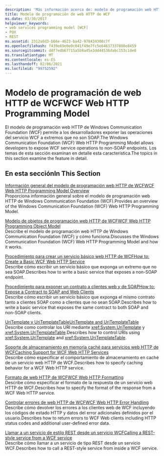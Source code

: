 ```yaml
---
description: 'Más información acerca de: modelo de programación web HTTP de WCF'
title: Modelo de programación de web HTTP de WCF
ms.date: 03/30/2017
helpviewer_keywords:
- web services programming model [WCF]
- POX
- REST
ms.assetid: 2312a8d3-b66e-4623-ba42-978434300c7f
ms.openlocfilehash: f439e69e0e0c041f49e7fc5e64637337880e8459
ms.sourcegitcommit: ddf7edb67715a5b9a45e3dd44536dabc153c1de0
ms.translationtype: MT
ms.contentlocale: es-ES
ms.lasthandoff: 02/06/2021
ms.locfileid: "99752592"
---
```

# <a name="wcf-web-http-programming-model"></a><span data-ttu-id="30c79-103">Modelo de programación de web HTTP de WCF</span><span class="sxs-lookup"><span data-stu-id="30c79-103">WCF Web HTTP Programming Model</span></span>

<span data-ttu-id="30c79-104">El modelo de programación web HTTP de Windows Communication Foundation (WCF) permite a los desarrolladores exponer las operaciones del servicio WCF a extremos que no son SOAP.</span><span class="sxs-lookup"><span data-stu-id="30c79-104">The Windows Communication Foundation (WCF) Web HTTP Programming Model allows developers to expose WCF service operations to non-SOAP endpoints.</span></span> <span data-ttu-id="30c79-105">Los temas de esta sección examinan en detalle esta característica.</span><span class="sxs-lookup"><span data-stu-id="30c79-105">The topics in this section examine the feature in detail.</span></span>  
  
## <a name="in-this-section"></a><span data-ttu-id="30c79-106">En esta sección</span><span class="sxs-lookup"><span data-stu-id="30c79-106">In This Section</span></span>  

 [<span data-ttu-id="30c79-107">Información general del modelo de programación web HTTP de WCF</span><span class="sxs-lookup"><span data-stu-id="30c79-107">WCF Web HTTP Programming Model Overview</span></span>](wcf-web-http-programming-model-overview.md)  
 <span data-ttu-id="30c79-108">Proporciona información general sobre el modelo de programación web HTTP de Windows Communication Foundation (WCF).</span><span class="sxs-lookup"><span data-stu-id="30c79-108">Provides an overview of the Windows Communication Foundation (WCF) Web HTTP Programming Model.</span></span>  
  
 [<span data-ttu-id="30c79-109">Modelo de objetos de programación web HTTP de WCF</span><span class="sxs-lookup"><span data-stu-id="30c79-109">WCF Web HTTP Programming Object Model</span></span>](wcf-web-http-programming-object-model.md)  
 <span data-ttu-id="30c79-110">Describe el modelo de programación web HTTP de Windows Communication Foundation (WCF) y cómo funciona.</span><span class="sxs-lookup"><span data-stu-id="30c79-110">Discusses the Windows Communication Foundation (WCF) Web HTTP Programming Model and how it works.</span></span>  
  
 [<span data-ttu-id="30c79-111">Procedimiento para crear un servicio básico web HTTP de WCF</span><span class="sxs-lookup"><span data-stu-id="30c79-111">How to: Create a Basic WCF Web HTTP Service</span></span>](how-to-create-a-basic-wcf-web-http-service.md)  
 <span data-ttu-id="30c79-112">Describe cómo escribir un servicio básico que exponga un extremo que no sea SOAP.</span><span class="sxs-lookup"><span data-stu-id="30c79-112">Describes how to write a basic service that exposes a non-SOAP endpoint.</span></span>  
  
 [<span data-ttu-id="30c79-113">Procedimiento para exponer un contrato a clientes web y de SOAP</span><span class="sxs-lookup"><span data-stu-id="30c79-113">How to: Expose a Contract to SOAP and Web Clients</span></span>](how-to-expose-a-contract-to-soap-and-web-clients.md)  
 <span data-ttu-id="30c79-114">Describe cómo escribir un servicio básico que exponga el mismo contrato tanto a clientes SOAP como a clientes que no sean SOAP.</span><span class="sxs-lookup"><span data-stu-id="30c79-114">Describes how to write a basic service that exposes the same contract to both SOAP and non-SOAP clients.</span></span>  
  
 [<span data-ttu-id="30c79-115">UriTemplate y UriTemplateTable</span><span class="sxs-lookup"><span data-stu-id="30c79-115">UriTemplate and UriTemplateTable</span></span>](uritemplate-and-uritemplatetable.md)  
 <span data-ttu-id="30c79-116">Describe como controlar los URI mediante <xref:System.UriTemplate> y <xref:System.UriTemplateTable>.</span><span class="sxs-lookup"><span data-stu-id="30c79-116">Describes how to control URIs using <xref:System.UriTemplate> and <xref:System.UriTemplateTable>.</span></span>  
  
 [<span data-ttu-id="30c79-117">Soporte de almacenamiento en memoria caché para servicios web HTTP de WCF</span><span class="sxs-lookup"><span data-stu-id="30c79-117">Caching Support for WCF Web HTTP Services</span></span>](caching-support-for-wcf-web-http-services.md)  
 <span data-ttu-id="30c79-118">Describe cómo especificar el comportamiento de almacenamiento en caché de un servicio web HTTP de WCF.</span><span class="sxs-lookup"><span data-stu-id="30c79-118">Describes how to specify caching behavior for a WCF Web HTTP service.</span></span>  
  
 [<span data-ttu-id="30c79-119">Formato de web HTTP de WCF</span><span class="sxs-lookup"><span data-stu-id="30c79-119">WCF Web HTTP Formatting</span></span>](wcf-web-http-formatting.md)  
 <span data-ttu-id="30c79-120">Describe cómo especificar el formato de la respuesta de un servicio web HTTP de WCF.</span><span class="sxs-lookup"><span data-stu-id="30c79-120">Describes how to specify the format of the response from a WCF Web HTTP service.</span></span>  
  
 [<span data-ttu-id="30c79-121">Controlar errores de web HTTP de WCF</span><span class="sxs-lookup"><span data-stu-id="30c79-121">WCF Web HTTP Error Handling</span></span>](wcf-web-http-error-handling.md)  
 <span data-ttu-id="30c79-122">Describe cómo devolver los errores a los clientes web de WCF incluyendo los códigos de estado HTTP y datos del error adicionales definidos por el usuario.</span><span class="sxs-lookup"><span data-stu-id="30c79-122">Describes how to return errors to WCF Web clients including HTTP status codes and additional user-defined error data.</span></span>  
  
 [<span data-ttu-id="30c79-123">Llamar a un servicio de estilo REST desde un servicio WCF</span><span class="sxs-lookup"><span data-stu-id="30c79-123">Calling a REST-style service from a WCF service</span></span>](calling-a-rest-style-service-from-a-wcf-service.md)  
 <span data-ttu-id="30c79-124">Describe cómo llamar a un servicio de tipo REST desde un servicio WCF.</span><span class="sxs-lookup"><span data-stu-id="30c79-124">Describes how to call a REST-style service from inside a WCF service.</span></span>
